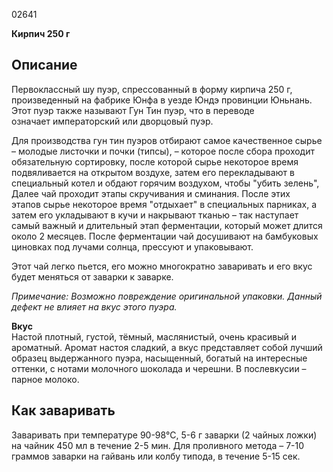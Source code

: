 02641

**Кирпич 250 г**

## **Описание**

Первоклассный шу пуэр, спрессованный в форму кирпича 250 г, произведенный на фабрике Юнфа в уезде Юндэ провинции Юньнань. Этот пуэр также называют Гун Тин пуэр, что в переводе означает императорский или дворцовый пуэр.

Для производства гун тин пуэров отбирают самое качественное сырье – молодые листочки и почки (типсы), – которое после сбора проходит обязательную сортировку, после которой сырье некоторое время подвяливается на открытом воздухе, затем его перекладывают в специальный котел и обдают горячим воздухом, чтобы "убить зелень", Далее чай проходит этапы скручивания и сминания. После этих этапов сырье некоторое время "отдыхает" в специальных парниках, а затем его укладывают в кучи и накрывают тканью – так наступает самый важный и длительный этап ферментации, который может длится около 2 месяцев. После ферментации чай досушивают на бамбуковых циновках под лучами солнца, прессуют и упаковывают.

Этот чай легко пьется, его можно многократно заваривать и его вкус будет меняться от заварки к заварке.

_Примечание: Возможно повреждение оригинальной упаковки. Данный дефект не влияет на вкус этого пуэра._

**Вкус**  
Настой плотный, густой, тёмный, маслянистый, очень красивый и ароматный. Аромат настоя сладкий, а вкус представляет собой лучший образец выдержанного пуэра, насыщенный, богатый на интересные оттенки, с нотами молочного шоколада и черешни. В послевкусии – парное молоко.

## **Как заваривать**

Заваривать при температуре 90-98°C, 5-6 г заварки (2 чайных ложки) на чайник 450 мл в течение 2-5 мин. Для проливного метода – 7-10 граммов заварки на гайвань или колбу типода, в течение 5-15 сек.